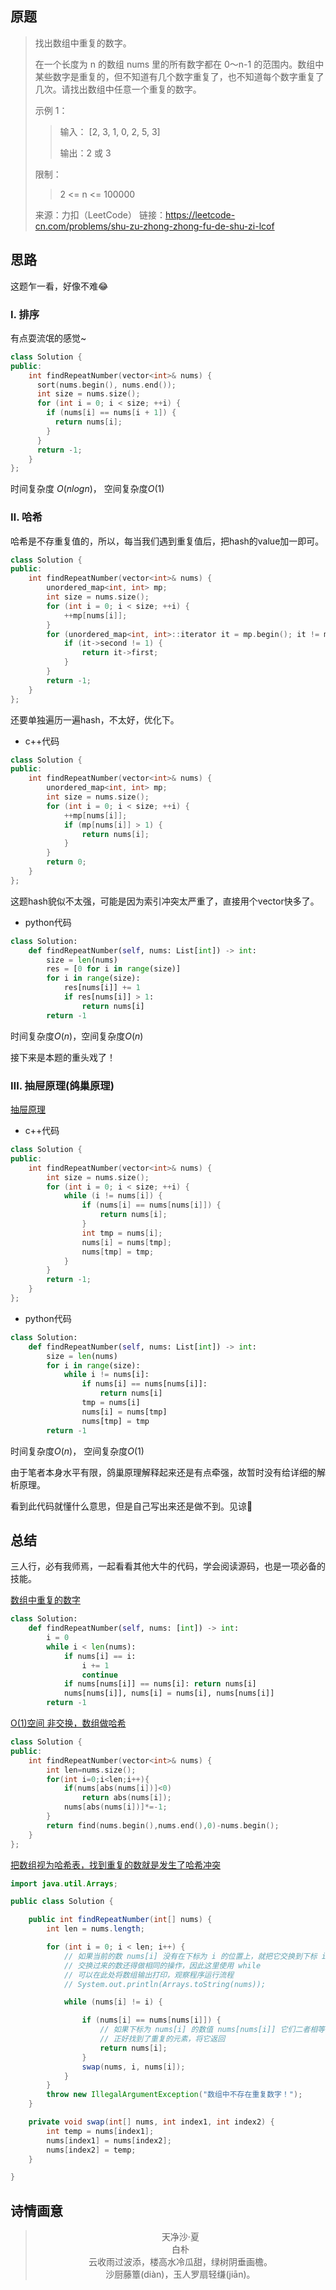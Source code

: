 ## 原题

> 找出数组中重复的数字。
>
> 在一个长度为 n 的数组 nums 里的所有数字都在 0～n-1 的范围内。数组中某些数字是重复的，但不知道有几个数字重复了，也不知道每个数字重复了几次。请找出数组中任意一个重复的数字。
>
> 示例 1：
>
> >输入：
> >[2, 3, 1, 0, 2, 5, 3]
> >
> >输出：2 或 3 
>
> 限制：
>
> > 2 <= n <= 100000
>
> 来源：力扣（LeetCode）
> 链接：https://leetcode-cn.com/problems/shu-zu-zhong-zhong-fu-de-shu-zi-lcof

## 思路

这题乍一看，好像不难😂

### Ⅰ. 排序

有点耍流氓的感觉~

````cpp
class Solution {
public:
    int findRepeatNumber(vector<int>& nums) {
      sort(nums.begin(), nums.end());
      int size = nums.size();
      for (int i = 0; i < size; ++i) {
        if (nums[i] == nums[i + 1]) {
          return nums[i];
        }
      }
      return -1;
    }
};
````

时间复杂度 $O(nlogn)$， 空间复杂度$O(1)$

### Ⅱ. 哈希

哈希是不存重复值的，所以，每当我们遇到重复值后，把hash的value加一即可。

````cpp
class Solution {
public:
    int findRepeatNumber(vector<int>& nums) {
        unordered_map<int, int> mp;
        int size = nums.size();
        for (int i = 0; i < size; ++i) {
            ++mp[nums[i]];
        }
        for (unordered_map<int, int>::iterator it = mp.begin(); it != mp.end(); ++it) {
            if (it->second != 1) {
                return it->first;
            }
        }
        return -1;
    }
};
````

还要单独遍历一遍hash，不太好，优化下。

+ c++代码

````cpp
class Solution {
public:
    int findRepeatNumber(vector<int>& nums) {
        unordered_map<int, int> mp;
        int size = nums.size();
        for (int i = 0; i < size; ++i) {
            ++mp[nums[i]];
            if (mp[nums[i]] > 1) {
                return nums[i];
            }
        }
        return 0;
    }
};
````

这题hash貌似不太强，可能是因为索引冲突太严重了，直接用个vector快多了。

+ python代码

````python
class Solution:
    def findRepeatNumber(self, nums: List[int]) -> int:
        size = len(nums)
        res = [0 for i in range(size)]
        for i in range(size):
            res[nums[i]] += 1
            if res[nums[i]] > 1:
                return nums[i]
        return -1
````

时间复杂度$O(n)$，空间复杂度$O(n)$

接下来是本题的重头戏了！

### Ⅲ. 抽屉原理(鸽巢原理)

[抽屉原理](https://baike.baidu.com/item/抽屉原理/233776?fromtitle=鸽巢原理&fromid=731656)

+ c++代码

````cpp
class Solution {
public:
    int findRepeatNumber(vector<int>& nums) {
        int size = nums.size();
        for (int i = 0; i < size; ++i) {
            while (i != nums[i]) {
                if (nums[i] == nums[nums[i]]) {
                    return nums[i];
                }
                int tmp = nums[i];
                nums[i] = nums[tmp];
                nums[tmp] = tmp;
            }
        }
        return -1;
    }
};
````

+ python代码

````python
class Solution:
    def findRepeatNumber(self, nums: List[int]) -> int:
        size = len(nums)
        for i in range(size):
            while i != nums[i]:
                if nums[i] == nums[nums[i]]:
                    return nums[i]
                tmp = nums[i]
                nums[i] = nums[tmp]
                nums[tmp] = tmp
        return -1
````

时间复杂度$O(n)$， 空间复杂度$O(1)$

由于笔者本身水平有限，鸽巢原理解释起来还是有点牵强，故暂时没有给详细的解析原理。

看到此代码就懂什么意思，但是自己写出来还是做不到。见谅🙏

## 总结

三人行，必有我师焉，一起看看其他大牛的代码，学会阅读源码，也是一项必备的技能。

[数组中重复的数字](https://krahets.gitee.io/views/sword-for-offer/2020-02-20-sword-for-offer-03.html#解题思路：)

````python
class Solution:
    def findRepeatNumber(self, nums: [int]) -> int:
        i = 0
        while i < len(nums):
            if nums[i] == i:
                i += 1
                continue
            if nums[nums[i]] == nums[i]: return nums[i]
            nums[nums[i]], nums[i] = nums[i], nums[nums[i]]
        return -1
````

[O(1)空间 非交换，数组做哈希](https://leetcode-cn.com/problems/shu-zu-zhong-zhong-fu-de-shu-zi-lcof/solution/o1kong-jian-fei-jiao-huan-shu-zu-zuo-ha-xi-by-ray-/)

````cpp
class Solution {
public:
    int findRepeatNumber(vector<int>& nums) {
        int len=nums.size();
        for(int i=0;i<len;i++){
            if(nums[abs(nums[i])]<0)
                return abs(nums[i]);
            nums[abs(nums[i])]*=-1;
        }
        return find(nums.begin(),nums.end(),0)-nums.begin();
    }
};
````

[把数组视为哈希表，找到重复的数就是发生了哈希冲突](https://leetcode-cn.com/problems/shu-zu-zhong-zhong-fu-de-shu-zi-lcof/solution/tong-de-si-xiang-by-liweiwei1419/)

````java
import java.util.Arrays;

public class Solution {

    public int findRepeatNumber(int[] nums) {
        int len = nums.length;

        for (int i = 0; i < len; i++) {
            // 如果当前的数 nums[i] 没有在下标为 i 的位置上，就把它交换到下标 i 上
            // 交换过来的数还得做相同的操作，因此这里使用 while
            // 可以在此处将数组输出打印，观察程序运行流程
            // System.out.println(Arrays.toString(nums));

            while (nums[i] != i) {

                if (nums[i] == nums[nums[i]]) {
                    // 如果下标为 nums[i] 的数值 nums[nums[i]] 它们二者相等
                    // 正好找到了重复的元素，将它返回
                    return nums[i];
                }
                swap(nums, i, nums[i]);
            }
        }
        throw new IllegalArgumentException("数组中不存在重复数字！");
    }

    private void swap(int[] nums, int index1, int index2) {
        int temp = nums[index1];
        nums[index1] = nums[index2];
        nums[index2] = temp;
    }

}
````

## 诗情画意

> <center>天净沙·夏</center>
> <center>白朴</center>
> <center>云收雨过波添，楼高水冷瓜甜，绿树阴垂画檐。</center>
> <center>沙厨藤簟(diàn)，玉人罗扇轻缣(jiān)。</center>

